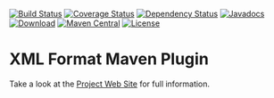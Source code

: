 [![Build Status](https://travis-ci.org/acegi/xml-format-maven-plugin.svg?branch=master)](https://travis-ci.org/acegi/xml-format-maven-plugin)
[![Coverage Status](https://codecov.io/gh/acegi/xml-format-maven-plugin/branch/master/graph/badge.svg)](https://codecov.io/gh/acegi/xml-format-maven-plugin)
[![Dependency Status](https://www.versioneye.com/user/projects/5750e6a091bfda004be923d9/badge.svg?style=flat)](https://www.versioneye.com/user/projects/5750e6a091bfda004be923d9)
[![Javadocs](http://www.javadoc.io/badge/au.com.acegi/xml-format-maven-plugin.svg)](http://www.javadoc.io/doc/au.com.acegi/xml-format-maven-plugin)
[![Download](https://api.bintray.com/packages/acegi/maven/au.com.acegi%3Axml-format-maven-plugin/images/download.svg)](https://bintray.com/acegi/maven/au.com.acegi%3Axml-format-maven-plugin/_latestVersion)
[![Maven Central](https://img.shields.io/maven-central/v/au.com.acegi/xml-format-maven-plugin.svg?maxAge=3600)](http://search.maven.org/#search%7Cga%7C1%7Cg%3A%22au.com.acegi%22%20AND%20a%3A%22xml-format-maven-plugin%22)
[![License](https://img.shields.io/hexpm/l/plug.svg?maxAge=2592000)](http://www.apache.org/licenses/LICENSE-2.0.txt)

# XML Format Maven Plugin

Take a look at the [Project Web Site](https://acegi.github.io/xml-format-maven-plugin/)
for full information.
